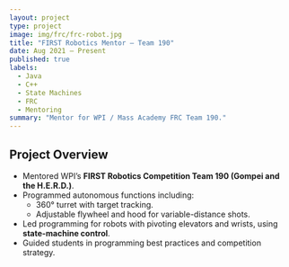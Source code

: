```yaml
---
layout: project
type: project
image: img/frc/frc-robot.jpg
title: "FIRST Robotics Mentor – Team 190"
date: Aug 2021 – Present
published: true
labels:
  - Java
  - C++
  - State Machines
  - FRC
  - Mentoring
summary: "Mentor for WPI / Mass Academy FRC Team 190."
---
```


## Project Overview
- Mentored WPI’s **FIRST Robotics Competition Team 190 (Gompei and the H.E.R.D.)**.
- Programmed autonomous functions including:
  - 360° turret with target tracking.
  - Adjustable flywheel and hood for variable-distance shots.
- Led programming for robots with pivoting elevators and wrists, using **state-machine control**.
- Guided students in programming best practices and competition strategy.

